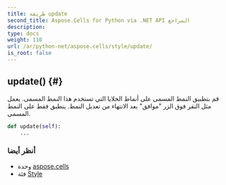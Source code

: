 ```yaml
---
title: طريقة update
second_title: Aspose.Cells for Python via .NET API المراجع
description:
type: docs
weight: 110
url: /ar/python-net/aspose.cells/style/update/
is_root: false
---
```

##  update() {#}
قم بتطبيق النمط المسمى على أنماط الخلايا التي تستخدم هذا النمط المسمى.
يعمل مثل النقر فوق الزر "موافق" بعد الانتهاء من تعديل النمط.
ينطبق فقط على النمط المسمى.



```python
def update(self):
    ...
```





###  أنظر أيضا
* وحدة [aspose.cells](../../)
* فئة [Style](/cells/ar/python-net/aspose.cells/style)
